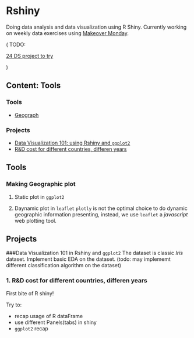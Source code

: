 # Rshiny
Doing data analysis and data visualization using R Shiny. Currently working on weekly data exercises using [Makeover Monday](#http://www.makeovermonday.co.uk/data/).

( TODO:

[24 DS project to try](#https://www.analyticsvidhya.com/blog/2018/05/24-ultimate-data-science-projects-to-boost-your-knowledge-and-skills/)

)

## Content: Tools
### Tools
- [Geograph](#geo)


### Projects
- [Data Visualization 101: using Rshiny and `ggplot2`](#demo)
- [R&D cost for different countries, differen years](#R&D)

## Tools
<a id='geo'></a>
### Making Geographic plot
1. Static plot in `ggplot2`

2. Daynamic plot in `leaflet`
`plotly` is not the optimal choice to do dynamic geographic information presenting, instead, we use `leaflet` a *javascript* web plotting tool.


## Projects
<a id = 'demo'></a>
###Data Visualization 101 in Rshiny and `ggplot2`
The dataset is classic *Iris* dataset. Implement basic EDA on the dataset. (todo: may implememt different classification algorithm on the dataset)


<a id='R&D'></a>
### 1. R&D cost for different countries, differen years
First bite of R shiny! 

Try to:
- recap usage of R dataFrame
- use different Panels(tabs) in shiny
- `ggplot2` recap
